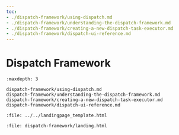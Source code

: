```yaml
---
toc:
- ./dispatch-framework/using-dispatch.md
- ./dispatch-framework/understanding-the-dispatch-framework.md
- ./dispatch-framework/creating-a-new-dispatch-task-executor.md
- ./dispatch-framework/dispatch-ui-reference.md
---
```

# Dispatch Framework

```{toctree}
:maxdepth: 3

dispatch-framework/using-dispatch.md
dispatch-framework/understanding-the-dispatch-framework.md
dispatch-framework/creating-a-new-dispatch-task-executor.md
dispatch-framework/dispatch-ui-reference.md
```

```{raw} html
:file: ../../landingpage_template.html
```

```{raw} html
:file: dispatch-framework/landing.html
```